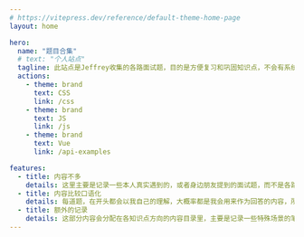 ```yaml
---
# https://vitepress.dev/reference/default-theme-home-page
layout: home

hero:
  name: "题目合集"
  # text: "个人站点"
  tagline: 此站点是Jeffrey收集的各路面试题，目的是方便复习和巩固知识点，不会有系统完整的知识点，仅是为了快速回顾
  actions:
    - theme: brand
      text: CSS
      link: /css
    - theme: brand
      text: JS
      link: /js
    - theme: brand
      text: Vue
      link: /api-examples

features:
  - title: 内容不多
    details: 这里主要是记录一些本人真实遇到的，或者身边朋友提到的面试题，而不是各路大佬整合的内容，所以内容可能相对较少，但可以确定真的有人考。（后来发现有些自己感觉会考的也想加进来方便自己复习...所以...嘿嘿）
  - title: 内容比较口语化
    details: 每道题，在开头都会以我自己的理解，大概率都是我会用来作为回答的内容，所以可能偏口语化，内容仅供参考，可能有错误，欢迎大佬们提issue告知修改~感谢！
  - title: 额外的记录
    details: 这部分内容会分配在各知识点方向的内容目录里，主要是记录一些特殊场景的笔记内容，不一定是面试题，但可以了解一下，免得被考..
---
```


